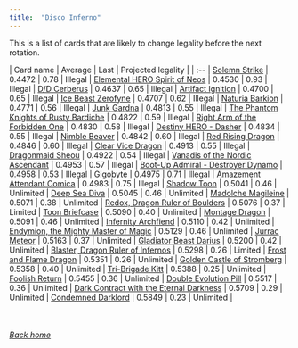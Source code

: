 ```yaml
---
title:  "Disco Inferno"
---
```


This is a list of cards that are likely to change legality before the next rotation.

| Card name | Average | Last | Projected legality |
| :-- |
[Solemn Strike](https://db.ygoprodeck.com/card/?search=Solemn%20Strike) | 0.4472 | 0.78 | Illegal |
[Elemental HERO Spirit of Neos](https://db.ygoprodeck.com/card/?search=Elemental%20HERO%20Spirit%20of%20Neos) | 0.4530 | 0.93 | Illegal |
[D/D Cerberus](https://db.ygoprodeck.com/card/?search=D/D%20Cerberus) | 0.4637 | 0.65 | Illegal |
[Artifact Ignition](https://db.ygoprodeck.com/card/?search=Artifact%20Ignition) | 0.4700 | 0.65 | Illegal |
[Ice Beast Zerofyne](https://db.ygoprodeck.com/card/?search=Ice%20Beast%20Zerofyne) | 0.4707 | 0.62 | Illegal |
[Naturia Barkion](https://db.ygoprodeck.com/card/?search=Naturia%20Barkion) | 0.4771 | 0.56 | Illegal |
[Junk Gardna](https://db.ygoprodeck.com/card/?search=Junk%20Gardna) | 0.4813 | 0.55 | Illegal |
[The Phantom Knights of Rusty Bardiche](https://db.ygoprodeck.com/card/?search=The%20Phantom%20Knights%20of%20Rusty%20Bardiche) | 0.4822 | 0.59 | Illegal |
[Right Arm of the Forbidden One](https://db.ygoprodeck.com/card/?search=Right%20Arm%20of%20the%20Forbidden%20One) | 0.4830 | 0.58 | Illegal |
[Destiny HERO - Dasher](https://db.ygoprodeck.com/card/?search=Destiny%20HERO%20-%20Dasher) | 0.4834 | 0.55 | Illegal |
[Nimble Beaver](https://db.ygoprodeck.com/card/?search=Nimble%20Beaver) | 0.4842 | 0.60 | Illegal |
[Red Rising Dragon](https://db.ygoprodeck.com/card/?search=Red%20Rising%20Dragon) | 0.4846 | 0.60 | Illegal |
[Clear Vice Dragon](https://db.ygoprodeck.com/card/?search=Clear%20Vice%20Dragon) | 0.4913 | 0.55 | Illegal |
[Dragonmaid Sheou](https://db.ygoprodeck.com/card/?search=Dragonmaid%20Sheou) | 0.4922 | 0.54 | Illegal |
[Vanadis of the Nordic Ascendant](https://db.ygoprodeck.com/card/?search=Vanadis%20of%20the%20Nordic%20Ascendant) | 0.4953 | 0.57 | Illegal |
[Boot-Up Admiral - Destroyer Dynamo](https://db.ygoprodeck.com/card/?search=Boot-Up%20Admiral%20-%20Destroyer%20Dynamo) | 0.4958 | 0.53 | Illegal |
[Gigobyte](https://db.ygoprodeck.com/card/?search=Gigobyte) | 0.4975 | 0.71 | Illegal |
[Amazement Attendant Comica](https://db.ygoprodeck.com/card/?search=Amazement%20Attendant%20Comica) | 0.4983 | 0.75 | Illegal |
[Shadow Toon](https://db.ygoprodeck.com/card/?search=Shadow%20Toon) | 0.5041 | 0.46 | Unlimited |
[Deep Sea Diva](https://db.ygoprodeck.com/card/?search=Deep%20Sea%20Diva) | 0.5045 | 0.46 | Unlimited |
[Madolche Magileine](https://db.ygoprodeck.com/card/?search=Madolche%20Magileine) | 0.5071 | 0.38 | Unlimited |
[Redox, Dragon Ruler of Boulders](https://db.ygoprodeck.com/card/?search=Redox,%20Dragon%20Ruler%20of%20Boulders) | 0.5076 | 0.37 | Limited |
[Toon Briefcase](https://db.ygoprodeck.com/card/?search=Toon%20Briefcase) | 0.5090 | 0.40 | Unlimited |
[Montage Dragon](https://db.ygoprodeck.com/card/?search=Montage%20Dragon) | 0.5091 | 0.46 | Unlimited |
[Infernity Archfiend](https://db.ygoprodeck.com/card/?search=Infernity%20Archfiend) | 0.5110 | 0.42 | Unlimited |
[Endymion, the Mighty Master of Magic](https://db.ygoprodeck.com/card/?search=Endymion,%20the%20Mighty%20Master%20of%20Magic) | 0.5129 | 0.46 | Unlimited |
[Jurrac Meteor](https://db.ygoprodeck.com/card/?search=Jurrac%20Meteor) | 0.5163 | 0.37 | Unlimited |
[Gladiator Beast Darius](https://db.ygoprodeck.com/card/?search=Gladiator%20Beast%20Darius) | 0.5200 | 0.42 | Unlimited |
[Blaster, Dragon Ruler of Infernos](https://db.ygoprodeck.com/card/?search=Blaster,%20Dragon%20Ruler%20of%20Infernos) | 0.5298 | 0.26 | Limited |
[Frost and Flame Dragon](https://db.ygoprodeck.com/card/?search=Frost%20and%20Flame%20Dragon) | 0.5351 | 0.26 | Unlimited |
[Golden Castle of Stromberg](https://db.ygoprodeck.com/card/?search=Golden%20Castle%20of%20Stromberg) | 0.5358 | 0.40 | Unlimited |
[Tri-Brigade Kitt](https://db.ygoprodeck.com/card/?search=Tri-Brigade%20Kitt) | 0.5388 | 0.25 | Unlimited |
[Foolish Return](https://db.ygoprodeck.com/card/?search=Foolish%20Return) | 0.5455 | 0.36 | Unlimited |
[Double Evolution Pill](https://db.ygoprodeck.com/card/?search=Double%20Evolution%20Pill) | 0.5517 | 0.36 | Unlimited |
[Dark Contract with the Eternal Darkness](https://db.ygoprodeck.com/card/?search=Dark%20Contract%20with%20the%20Eternal%20Darkness) | 0.5709 | 0.29 | Unlimited |
[Condemned Darklord](https://db.ygoprodeck.com/card/?search=Condemned%20Darklord) | 0.5849 | 0.23 | Unlimited |

<br>

###### [Back home](index)